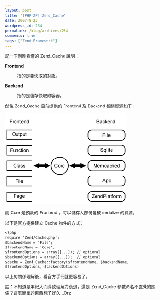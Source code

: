 ```yaml
---
layout: post
title: '[PHP-ZF] Zend_Cache'
date: 2007-8-23
wordpress_id: 234
permalink: /blog/archives/234
comments: true
tags: ["Zend Framework"]
---
```


記一下剛剛看懂的 Zend_Cache 說明：
<dl>
<dt><strong>Frontend</strong></dt>
<dd>

指的是要快取的對象。
</dd>
<dt><strong>Backend</strong></dt>
<dd>

指的是儲存快取的容器。
</dd>
</dl>

<!--more-->

然後 Zend_Cache 目前提供的 Frontend 及 Backend 相關資源如下： 

![Zend_Cache](/resources/zend_cache/zend_cache.gif)

而 Core 是預設的 Frontend ，可以儲存大部份能被 serialize 的資源。

以下是官方提供建立 Cache 物件的方式：

```
<?php
require 'Zend/Cache.php';
$backendName = 'File';
$frontendName = 'Core';
$frontendOptions = array([...]); // optional
$backendOptions = array([...]);  // optional
$cache = Zend_Cache::factory($frontendName, $backendName, $frontendOptions, $backendOptions);

```

以上的關係理解後，看官方手冊就更容易了。

註：不知道是年紀大而導致理解力衰退，還是 Zend_Cache 參數命名不直覺的關係？這麼簡單的東西想了好久...Orz
